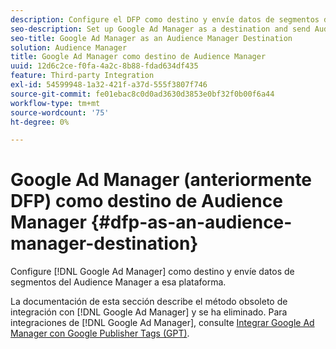 ```yaml
---
description: Configure el DFP como destino y envíe datos de segmentos del Audience Manager a esa plataforma.
seo-description: Set up Google Ad Manager as a destination and send Audience Manager segment data to that platform.
seo-title: Google Ad Manager as an Audience Manager Destination
solution: Audience Manager
title: Google Ad Manager como destino de Audience Manager
uuid: 12d6c2ce-f0fa-4a2c-8b88-fdad634df435
feature: Third-party Integration
exl-id: 54599948-1a32-421f-a37d-555f3807f746
source-git-commit: fe01ebac8c0d0ad3630d3853e0bf32f0b00f6a44
workflow-type: tm+mt
source-wordcount: '75'
ht-degree: 0%

---
```


# Google Ad Manager (anteriormente DFP) como destino de Audience Manager {#dfp-as-an-audience-manager-destination}

Configure [!DNL Google Ad Manager] como destino y envíe datos de segmentos del Audience Manager a esa plataforma.

La documentación de esta sección describe el método obsoleto de integración con [!DNL Google Ad Manager] y se ha eliminado. Para integraciones de [!DNL Google Ad Manager], consulte [Integrar Google Ad Manager con Google Publisher Tags (GPT)](../integration/gpt-aam-destination/gpt-aam-requirements.md).
